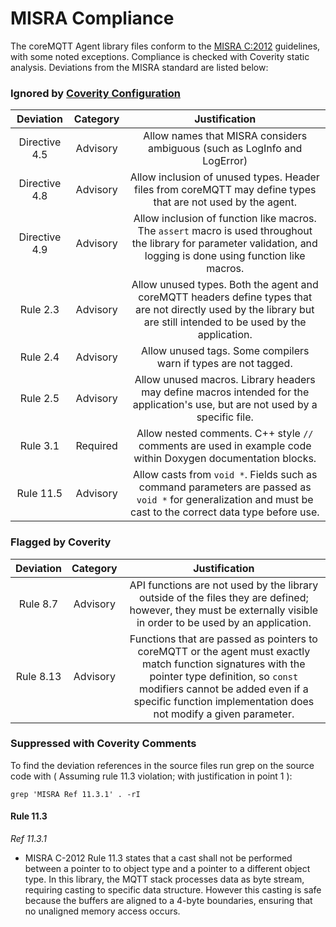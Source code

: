 # MISRA Compliance

The coreMQTT Agent library files conform to the [MISRA C:2012](https://www.misra.org.uk)
guidelines, with some noted exceptions. Compliance is checked with Coverity static analysis.
Deviations from the MISRA standard are listed below:

### Ignored by [Coverity Configuration](tools/coverity/misra.config)
| Deviation | Category | Justification |
| :-: | :-: | :-: |
| Directive 4.5 | Advisory | Allow names that MISRA considers ambiguous (such as LogInfo and LogError) |
| Directive 4.8 | Advisory | Allow inclusion of unused types. Header files from coreMQTT may define types that are not used by the agent. |
| Directive 4.9 | Advisory | Allow inclusion of function like macros. The `assert` macro is used throughout the library for parameter validation, and logging is done using function like macros. |
| Rule 2.3 | Advisory | Allow unused types. Both the agent and coreMQTT headers define types that are not directly used by the library but are still intended to be used by the application. |
| Rule 2.4 | Advisory | Allow unused tags. Some compilers warn if types are not tagged. |
| Rule 2.5 | Advisory | Allow unused macros. Library headers may define macros intended for the application's use, but are not used by a specific file. |
| Rule 3.1 | Required | Allow nested comments. C++ style `//` comments are used in example code within Doxygen documentation blocks. |
| Rule 11.5 | Advisory | Allow casts from `void *`. Fields such as command parameters are passed as `void *` for generalization and must be cast to the correct data type before use. |

### Flagged by Coverity
| Deviation | Category | Justification |
| :-: | :-: | :-: |
| Rule 8.7 | Advisory | API functions are not used by the library outside of the files they are defined; however, they must be externally visible in order to be used by an application. |
| Rule 8.13 | Advisory | Functions that are passed as pointers to coreMQTT or the agent must exactly match function signatures with the pointer type definition, so `const` modifiers cannot be added even if a specific function implementation does not modify a given parameter. |

### Suppressed with Coverity Comments
To find the deviation references in the source files run grep on the source code
with ( Assuming rule 11.3 violation; with justification in point 1 ):
```
grep 'MISRA Ref 11.3.1' . -rI
```
#### Rule 11.3

_Ref 11.3.1_

- MISRA C-2012 Rule 11.3 states that a cast shall not be performed between a pointer to
  to object type and a pointer to a different object type. In this library, the MQTT stack
  processes data as byte stream, requiring casting to specific data structure. However this
  casting is safe because the buffers are aligned to a 4-byte boundaries, ensuring  that no
  unaligned memory access occurs.
